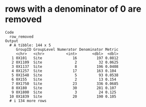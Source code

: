 # rows with a denominator of 0 are removed

    Code
      row_removed
    Output
      # A tibble: 144 x 5
         GroupID GroupLevel Numerator Denominator Metric
         <chr>   <chr>          <int>       <dbl>  <dbl>
       1 0X101   Site              16         197 0.0812
       2 0X1109  Site               2          32 0.0625
       3 0X1137  Site               8         196 0.0408
       4 0X1257  Site              17         163 0.104 
       5 0X1548  Site               5          93 0.0538
       6 0X155   Site               2          13 0.154 
       7 0X1750  Site              23         336 0.0685
       8 0X180   Site              30         281 0.107 
       9 0X1800  Site               3          24 0.125 
      10 0X1839  Site              20         190 0.105 
      # i 134 more rows

